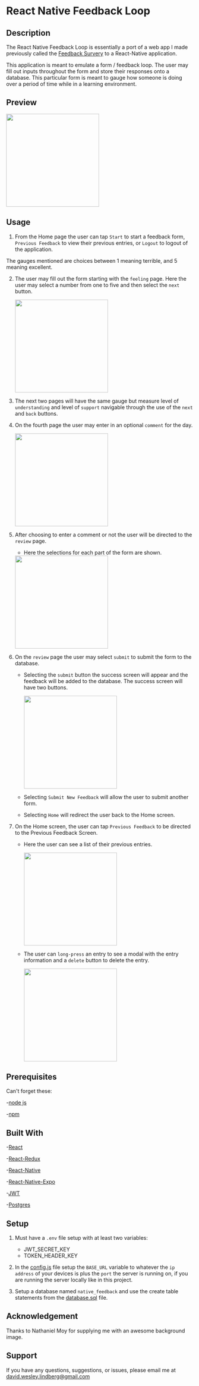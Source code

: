 # React Native Feedback Loop

## Description

The React Native Feedback Loop is essentially a port of a web app I made previously called the [Feedback Survery](https://github.com/TheDaveWave/Feedback-Survey) to a React-Native application.

This application is meant to emulate a form / feedback loop. The user may fill out inputs throughout the form and store their responses onto a database. This particular form is meant to gauge how someone is doing over a period of time while in a learning environment. 

## Preview

<img src="./assets/preview-images/home.PNG" width="250">

## Usage

1. From the Home page the user can tap `Start` to start a feedback form, `Previous Feedback` to view their previous entries, or `Logout` to logout of the application.

The gauges mentioned are choices between 1 meaning terrible, and 5 meaning excellent.

2. The user may fill out the form starting with the `feeling` page. Here the user may select a number from one to five and then     select the `next` button.
    
    <img src="./assets/preview-images/picker.PNG" width="250">

3. The next two pages will have the same gauge but measure level of `understanding` and level of `support` navigable through the use of the `next` and `back` buttons.

4. On the fourth page the user may enter in an optional `comment` for the day.

    <img src="./assets/preview-images/comment.PNG" width="250">

5. After choosing to enter a comment or not the user will be directed to the `review` page.
    - Here the selections for each part of the form are shown.

    <img src="./assets/preview-images/review.PNG" width="250">

6. On the `review` page the user may select `submit` to submit the form to the database.
    - Selecting the `submit` button the success screen will appear and the feedback will be added to the database. The success screen will have two buttons.

        <img src="./assets/preview-images/success.PNG" width="250">

    - Selecting `Submit New Feedback` will allow the user to submit another form.
    - Selecting `Home` will redirect the user back to the Home screen.

7. On the Home screen, the user can tap `Previous Feedback` to be directed to the Previous Feedback Screen.
    - Here the user can see a list of their previous entries.

        <img src="./assets/preview-images/previous-feedback.PNG" width="250">

    - The user can `long-press` an entry to see a modal with the entry information and a `delete` button to delete the entry.

        <img src="./assets/preview-images/feedback-modal.PNG" width="250">

## Prerequisites

Can't forget these:

-[node js](https://nodejs.org/en/)

-[npm](https://docs.npmjs.com/)


## Built With

-[React](https://reactjs.org/)

-[React-Redux](https://react-redux.js.org/)

-[React-Native](https://reactnative.dev/docs/environment-setup)

-[React-Native-Expo](https://expo.dev/)

-[JWT](https://jwt.io/)

-[Postgres](https://www.postgresql.org/)


## Setup

1. Must have a `.env` file setup with at least two variables:
    - JWT_SECRET_KEY
    - TOKEN_HEADER_KEY

2. In the [config.js](config.js) file setup the `BASE_URL` variable to whatever the `ip address` of your devices is plus the `port` the server is running on, if you are running the server locally like in this project.

3. Setup a database named `native_feedback` and use the create table statements from the [database.sql](database.sql) file.


## Acknowledgement

Thanks to Nathaniel Moy for supplying me with an awesome background image.

## Support
If you have any questions, suggestions, or issues, please email me at [david.wesley.lindberg@gmail.com](www.google.com)